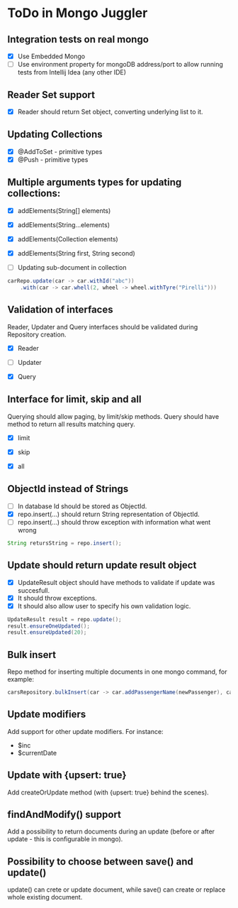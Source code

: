 ToDo in Mongo Juggler
=======================

Integration tests on real mongo
-------------------------------
- [X] Use Embedded Mongo
- [ ] Use environment property for mongoDB address/port to allow running tests from Intellij Idea (any other IDE)

Reader Set support
------------------
- [X] Reader should return Set object, converting underlying list to it.

Updating Collections
--------------------
- [X] @AddToSet - primitive types
- [X] @Push - primitive types

## Multiple arguments types for updating collections:
- [X] addElements(String[] elements)
- [X] addElements(String...elements)
- [X] addElements(Collection<String> elements)
- [X] addElements(String first, String second)

- [ ] Updating sub-document in collection

```java
carRepo.update(car -> car.withId("abc"))
    .with(car -> car.whell(2, wheel -> wheel.withTyre("Pirelli")))
```

Validation of interfaces
------------------------
Reader, Updater and Query interfaces should be validated during Repository creation.
- [X] Reader
- [ ] Updater
- [X] Query


Interface for limit, skip and all
---------------------------------
Querying should allow paging, by limit/skip methods.
Query should have method to return all results matching query.
- [X] limit
- [X] skip
- [X] all


ObjectId instead of Strings
---------------------------
- [ ] In database Id should be stored as ObjectId.
- [X] repo.insert(...) should return String representation of ObjectId.
- [ ] repo.insert(...) should throw exception with information what went wrong
```java
String retursString = repo.insert();
```

Update should return update result object
-----------------------------------------
- [X] UpdateResult object should have methods to validate if update was succesfull.
- [X] It should throw exceptions.
- [X] It should also allow user to specify his own validation logic.
```java
UpdateResult result = repo.update();
result.ensureOneUpdated();
result.ensureUpdated(20);
```

Bulk insert
-----------
Repo method for inserting multiple documents in one mongo command, for example:
```java
carsRepository.bulkInsert(car -> car.addPassengerName(newPassenger), car -> car.addPassengerName(newPassenger2));
```

Update modifiers
----------------
Add support for other update modifiers. For instance:
- $inc
- $currentDate

Update with {upsert: true}
----------------
Add createOrUpdate method (with {upsert: true} behind the scenes).

findAndModify() support
----------------
Add a possibility to return documents during an update (before or after update - this is configurable in mongo).

Possibility to choose between save() and update()
----------------
update() can crete or update document, while save() can create or replace whole existing document.
